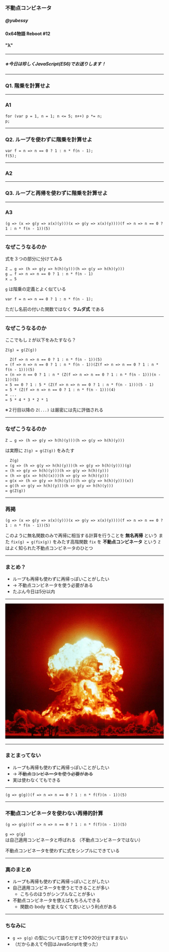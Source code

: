 <!-- $theme: gaia -->

### 不動点コンビネータ

##### @yubessy

#### 0x64物語 Reboot #12

#### "λ"

---

##### ※今日は珍しくJavaScript(ES6)でお送りします！

---

### Q1. 階乗を計算せよ

---

### A1

```
for (var p = 1, n = 1; n <= 5; n++) p *= n;
p;
```

---

### Q2. ループを使わずに階乗を計算せよ

```
var f = n => n == 0 ? 1 : n * f(n - 1);
f(5);
```

---

### A2

---

### Q3. ループと再帰を使わずに階乗を計算せよ

---

### A3

```
(g => (x => g(y => x(x)(y)))(x => g(y => x(x)(y))))(f => n => n == 0 ? 1 : n * f(n - 1))(5)
```

---

### なぜこうなるのか

式を３つの部分に分けてみる

```
Z … g => (h => g(y => h(h)(y)))(h => g(y => h(h)(y)))
g … f => n => n == 0 ? 1 : n * f(n - 1)
x … 5
```

`g` は階乗の定義とよく似ている

```
var f = n => n == 0 ? 1 : n * f(n - 1);
```

ただし名前の付いた関数ではなく **ラムダ式** である

---

### なぜこうなるのか

ここでもし `Z` が以下をみたすなら？

```
Z(g) = g(Z(g))
```

```
  Z(f => n => n == 0 ? 1 : n * f(n - 1))(5)
= (f => n => n == 0 ? 1 : n * f(n - 1))(Z(f => n => n == 0 ? 1 : n * f(n - 1)))(5)
= (n => n == 0 ? 1 : n * (Z(f => n => n == 0 ? 1 : n * f(n - 1)))(n - 1))(5)
= 5 == 0 ? 1 : 5 * (Z(f => n => n == 0 ? 1 : n * f(n - 1)))(5 - 1)
= 5 * (Z(f => n => n == 0 ? 1 : n * f(n - 1)))(4)
= ...
= 5 * 4 * 3 * 2 * 1
```

※２行目以降の `Z(...)` は厳密には先に評価される

---

### なぜこうなるのか

```
Z … g => (h => g(y => h(h)(y)))(h => g(y => h(h)(y)))
```

は実際に `Z(g) = g(Z(g))` をみたす

```
  Z(g)
= (g => (h => g(y => h(h)(y)))(h => g(y => h(h)(y))))(g)
= (h => g(y => h(h)(y)))(h => g(y => h(h)(y)))
= (h => g(x => h(h)(x)))(h => g(y => h(h)(y)))
= g(x => (h => g(y => h(h)(y)))(h => g(y => h(h)(y)))(x))
= g((h => g(y => h(h)(y)))(h => g(y => h(h)(y)))
= g(Z(g))
```

---

### 再掲

```
(g => (x => g(y => x(x)(y)))(x => g(y => x(x)(y))))(f => n => n == 0 ? 1 : n * f(n - 1))(5)
```

このように無名関数のみで再帰に相当する計算を行うことを **無名再帰** という
また `fix(g) = g(fix(g))` をみたす高階関数 `fix` を **不動点コンビネータ** という
`Z` はよく知られた不動点コンビネータのひとつ

---

### まとめ？

* ループも再帰も使わずに再帰っぽいことがしたい
* -> 不動点コンビネータを使う必要がある
* たぶん今日は5分以内

---

![](explosion.jpg)

---

### まとまってない

* ループも再帰も使わずに再帰っぽいことがしたい
* -> ~~不動点コンビネータを使う必要がある~~
* 実は使わなくてもできる

---

```
(g => g(g))(f => n => n == 0 ? 1 : n * f(f)(n - 1))(5)
```

---

### 不動点コンビネータを使わない再帰的計算

```
(g => g(g))(f => n => n == 0 ? 1 : n * f(f)(n - 1))(5)
```

`g => g(g)` は自己適用コンビネータと呼ばれる
（不動点コンビネータではない）

不動点コンビネータを使わずに式をシンプルにできている

---

### 真のまとめ

* ループも再帰も使わずに再帰っぽいことがしたい
* 自己適用コンビネータを使うとできることが多い
    * こちらのほうがシンプルなことが多い
* 不動点コンビネータを使えばもちろんできる
    * 関数の body を変えなくて良いという利点がある

---

### ちなみに

* `g => g(g)` の型について語りだすと10や20分ではすまない
* （だからあえて今回はJavaScriptを使った）
